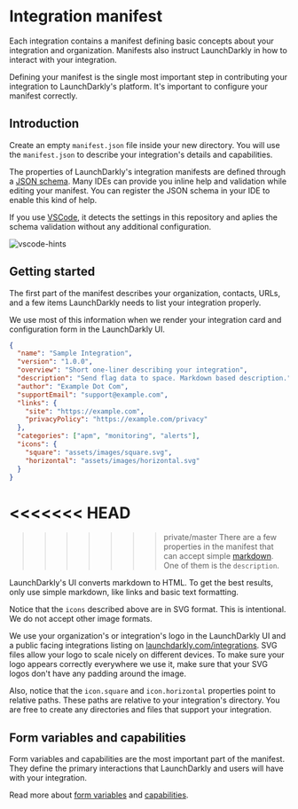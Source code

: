 # Integration manifest

Each integration contains a manifest defining basic concepts about your integration and organization. Manifests also instruct LaunchDarkly in how to interact with your integration.

Defining your manifest is the single most important step in contributing your integration to LaunchDarkly's platform. It's important to configure your manifest correctly.

## Introduction

Create an empty
`manifest.json` file inside your new directory. You will use the `manifest.json` to describe your
integration's details and capabilities.

The properties of LaunchDarkly's integration manifests are defined through a
[JSON schema](../manifest.schema.json).
Many IDEs can provide you inline help and validation while editing your
manifest. You can register the JSON
schema in your IDE to enable this kind of help.

If you use [VSCode](https://code.visualstudio.com/), it detects the settings in
this repository and aplies the schema validation without any additional
configuration.

![vscode-hints](https://gist.githubusercontent.com/rmanalan/447b78a8c00a46c8638cca834c3009a3/raw/264fafe547a82ada8e5c134832bf35508a6b6458/manifest-vscode.png)

## Getting started

The first part of the manifest describes your organization, contacts, URLs, and
a few items LaunchDarkly needs to list your integration properly.

We use most of this
information when we render your integration card and configuration form
in the LaunchDarkly UI.

```json
{
  "name": "Sample Integration",
  "version": "1.0.0",
  "overview": "Short one-liner describing your integration",
  "description": "Send flag data to space. Markdown based description.",
  "author": "Example Dot Com",
  "supportEmail": "support@example.com",
  "links": {
    "site": "https://example.com",
    "privacyPolicy": "https://example.com/privacy"
  },
  "categories": ["apm", "monitoring", "alerts"],
  "icons": {
    "square": "assets/images/square.svg",
    "horizontal": "assets/images/horizontal.svg"
  }
}
```

<<<<<<< HEAD
=======

>>>>>>> private/master
There are a few properties in the manifest that can accept simple
[markdown](https://daringfireball.net/projects/markdown/). One of them is the
`description`.

LaunchDarkly's UI converts markdown to HTML. To get the best results, only use
simple markdown, like links and basic text formatting.

Notice that the `icons` described above are in SVG format. This is intentional. We do not accept other image formats.

We use your organization's or
integration's logo in the LaunchDarkly UI and a public
facing integrations listing on
[launchdarkly.com/integrations](https://launchdarkly.com/integrations/). SVG
files allow your logo to scale nicely on different devices.
To make sure your logo appears correctly everywhere we use it, make sure that your
SVG logos don't have any padding around the image.

Also, notice that the `icon.square` and `icon.horizontal` properties point to
relative paths. These paths are relative to your integration's directory. You are
free to create any directories and files that support your integration.

## Form variables and capabilities

Form variables and capabilities are the most important part of the manifest. They
define the primary interactions that LaunchDarkly and users will have with your integration.

Read more about [form variables](form-variables.md) and [capabilities](capabilities.md).
